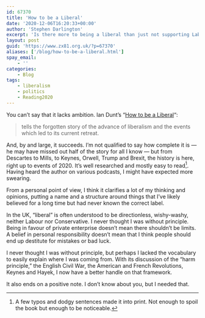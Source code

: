```yaml
---
id: 67370
title: 'How to be a Liberal'
date: '2020-12-06T16:20:33+00:00'
author: 'Stephen Darlington'
excerpt: 'Is there more to being a liberal than just not supporting Labour or the Torys?'
layout: post
guid: 'https://www.zx81.org.uk/?p=67370'
aliases: ['/blog/how-to-be-a-liberal.html']
spay_email:
    - ''
categories:
    - Blog
tags:
    - liberalism
    - politics
    - Reading2020
---
```


You can’t say that it lacks ambition. Ian Dunt’s “[How to be a Liberal](https://www.canburypress.com/collections/frontpage/products/how-to-be-a-liberal-by-ian-dunt-hardback-isbn9781912454419)“:

> tells the forgotten story of the advance of liberalism and the events which led to its current retreat.

And, by and large, it succeeds. I’m not qualified to say how complete it is — he may have missed out half of the story for all I know — but from Descartes to Mills, to Keynes, Orwell, Trump and Brexit, the history is here, right up to events of 2020. It’s well researched and mostly easy to read[^1]. Having heard the author on various podcasts, I might have expected more swearing.

From a personal point of view, I think it clarifies a lot of my thinking and opinions, putting a name and a structure around things that I’ve likely believed for a long time but had never known the correct label.

In the UK, “liberal” is often understood to be directionless, wishy-washy, neither Labour nor Conservative. I never thought I was without principle. Being in favour of private enterprise doesn’t mean there shouldn’t be limits. A belief in personal responsibility doesn’t mean that I think people should end up destitute for mistakes or bad luck.

I never thought I was without principle, but perhaps I lacked the vocabulary to easily explain where I was coming from. With its discussion of the “harm principle,” the English Civil War, the American and French Revolutions, Keynes and Hayek, I now have a better handle on that framework.

It also ends on a positive note. I don’t know about you, but I needed that.

[^1]: A few typos and dodgy sentences made it into print. Not enough to spoil the book but enough to be noticeable.
